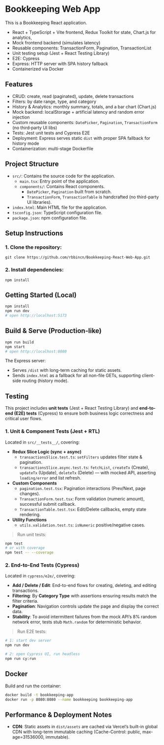 # Bookkeeping Web App

This is a Bookkeeping React application.
- React + TypeScript + Vite frontend, Redux Toolkit for state, Chart.js for analytics,
- Mock frontend backend (simulates latency)
- Reusable components: TransactionForm, Pagination, TransactionList
- Unit testing setup (Jest + React Testing Library)
- E2E: Cypress
- Express: HTTP server with SPA history fallback
- Containerized via Docker

## Features
- CRUD: create, read (paginated), update, delete transactions
- Filters: by date range, type, and category
- History & Analytics: monthly summary, totals, and a bar chart (Chart.js)
- Mock backend: localStorage + artificial latency and random error injection
- Custom reusable components: `DatePicker`, `Pagination`, `TransactionForm` (no third‑party UI libs)
- Tests: Jest unit tests and Cypress E2E
- Deployment: Express serves static `dist` with proper SPA fallback for history mode
- Containerization: multi-stage Dockerfile

## Project Structure

- `src/`: Contains the source code for the application.
  - `main.tsx`: Entry point of the application.
  - `components/`: Contains React components.
    - `DatePicker`, `Pagination` built from scratch.
    - `TransactionForm`, `TransactionTable` is handcrafted (no third-party UI libraries).
- `index.html`: Main HTML file for the application.
- `tsconfig.json`: TypeScript configuration file.
- `package.json`: npm configuration file.

## Setup Instructions

### 1. Clone the repository:
   ```
   git clone https://github.com/rbbincn/Bookkeeping-React-Web-App.git
   ```

### 2. Install dependencies:
   ``` 
   npm install
   ```

## Getting Started (Local)
```bash
npm install
npm run dev
# open http://localhost:5173
```

## Build & Serve (Production-like)
```bash
npm run build
npm start
# open http://localhost:8080
```

The Express server:
- Serves `/dist` with long-term caching for static assets.
- Sends `index.html` as a fallback for all non-file GETs, supporting client-side routing (history mode).

## Testing

This project includes **unit tests** (Jest + React Testing Library) and **end-to-end (E2E) tests** (Cypress) to ensure both business logic correctness and critical user flows.

### 1. Unit & Component Tests (Jest + RTL)

Located in `src/__tests__/`, covering:

- **Redux Slice Logic (sync + async)**  
  - `transactionsSlice.test.ts`: `setFilters` updates filter state & pagination.
  - `transactionsSlice.async.test.ts`: `fetchList`, `createTx` (Create), `updateTx` (Update), `deleteTx` (Delete) — with mocked API, asserting `loading/error` and list refresh.
- **Custom Components**  
  - `pagination.test.tsx`: Pagination interactions (Prev/Next, page changes).  
  - `TransactionForm.test.tsx`: Form validation (numeric amount), successful submit callback.  
  - `TransactionTable.test.tsx`: Edit/Delete callbacks, empty state rendering.
- **Utility Functions**  
  - `utils.validation.test.ts`: `isNumeric` positive/negative cases.

> Run unit tests:
```bash
npm test
# or with coverage
npm test -- --coverage
```

### 2. End-to-End Tests (Cypress)

Located in `cypress/e2e/`, covering:

- **Add / Delete / Edit**: End-to-end flows for creating, deleting, and editing transactions.
- **Filtering**: By **Category Type** with assertions ensuring results match the filter criteria.
- **Pagination**: Navigation controls update the page and display the correct data.
- **Stability**: To avoid intermittent failures from the mock API’s 8% random network error, tests stub `Math.random` for deterministic behavior.

> Run E2E tests:
```bash
# 1: start dev server
npm run dev

# 2: open Cypress UI, run headless
npm run cy:run
```

## Docker
Build and run the container:
```bash
docker build -t bookkeeping-app
docker run -p 8080:8080 --name bookkeeping bookkeeping-app
```

## Performance & Deployment Notes
- **CDN**: Static assets in `dist/assets` are cached via Vercel’s built-in global CDN with long-term immutable caching (Cache-Control: public, max-age=31536000, immutable).